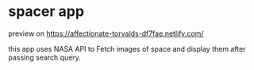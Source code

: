 # spacer app

preview on https://affectionate-torvalds-df7fae.netlify.com/

this app uses NASA API to Fetch images of space and display them after passing search query.


